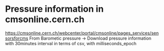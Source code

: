 # Pressure information in cmsonline.cern.ch
https://cmsonline.cern.ch/webcenter/portal/cmsonline/pages_services/sensorsforcms
From Barometic pressure -> Download pressure information with 30minutes interval in terms of csv, with milliseconds_epoch
